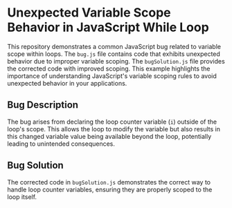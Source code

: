 # Unexpected Variable Scope Behavior in JavaScript While Loop

This repository demonstrates a common JavaScript bug related to variable scope within loops. The `bug.js` file contains code that exhibits unexpected behavior due to improper variable scoping. The `bugSolution.js` file provides the corrected code with improved scoping. This example highlights the importance of understanding JavaScript's variable scoping rules to avoid unexpected behavior in your applications.

## Bug Description
The bug arises from declaring the loop counter variable (`i`) outside of the loop's scope. This allows the loop to modify the variable but also results in this changed variable value being available beyond the loop, potentially leading to unintended consequences.

## Bug Solution
The corrected code in `bugSolution.js` demonstrates the correct way to handle loop counter variables, ensuring they are properly scoped to the loop itself.